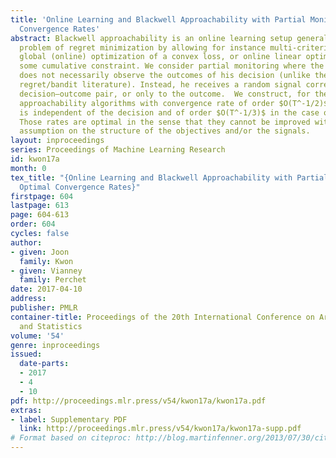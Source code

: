```yaml
---
title: 'Online Learning and Blackwell Approachability with Partial Monitoring: Optimal
  Convergence Rates'
abstract: Blackwell approachability is an online learning setup generalizing the classical
  problem of regret minimization by allowing for instance multi-criteria optimization,
  global (online) optimization of a convex loss, or online linear optimization under
  some cumulative constraint. We consider partial monitoring where the decision maker
  does not necessarily observe the outcomes of his decision (unlike the traditional
  regret/bandit literature). Instead, he receives a random signal correlated to the
  decision–outcome pair, or only to the outcome.  We construct, for the first time,
  approachability algorithms with convergence rate of order $O(T^-1/2)$ when the signal
  is independent of the decision and of order $O(T^-1/3)$ in the case of general signals.
  Those rates are optimal in the sense that they cannot be improved without further
  assumption on the structure of the objectives and/or the signals.
layout: inproceedings
series: Proceedings of Machine Learning Research
id: kwon17a
month: 0
tex_title: "{Online Learning and Blackwell Approachability with Partial Monitoring:
  Optimal Convergence Rates}"
firstpage: 604
lastpage: 613
page: 604-613
order: 604
cycles: false
author:
- given: Joon
  family: Kwon
- given: Vianney
  family: Perchet
date: 2017-04-10
address: 
publisher: PMLR
container-title: Proceedings of the 20th International Conference on Artificial Intelligence
  and Statistics
volume: '54'
genre: inproceedings
issued:
  date-parts:
  - 2017
  - 4
  - 10
pdf: http://proceedings.mlr.press/v54/kwon17a/kwon17a.pdf
extras:
- label: Supplementary PDF
  link: http://proceedings.mlr.press/v54/kwon17a/kwon17a-supp.pdf
# Format based on citeproc: http://blog.martinfenner.org/2013/07/30/citeproc-yaml-for-bibliographies/
---
```

